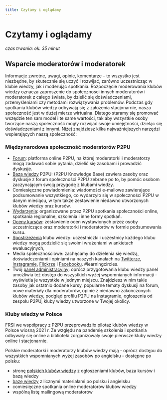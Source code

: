 ```yaml
---
title: Czytamy i oglądamy
---
```

# Czytamy i oglądamy

*czas trwania: ok. 35 minut*

## Wsparcie moderatorów i moderatorek

Informacje zwrotne, uwagi, opinie, komentarze – to wszystko jest niezbędne, by skutecznie się uczyć i rozwijać, zarówno uczestnicząc w klubie wiedzy, jak i moderując spotkania. Rozpoczęcie moderowania klubów wiedzy oznacza zaproszenie do społeczności innych moderatorów i moderatorek z całego świata, by dzielić się doświadczeniami, przemyśleniami czy metodami rozwiązywania problemów. Podczas gdy spotkania klubów wiedzy odbywają się z założenia stacjonarnie, nasza społeczność jest w dużej mierze wirtualna. Dlatego staramy się promować wszędzie ten sam model i te same wartości, tak aby wszystkie osoby tworzące naszą społeczność mogły rozwijać swoje umiejętności, dzieląc się doświadczeniami z innymi. Niżej znajdziesz kilka najważniejszych narzędzi wspierających naszą społeczność:

### Międzynarodowa społeczność moderatorów P2PU
* [Forum](https://community.p2pu.org/): platforma online P2PU, na której moderatorki i moderatorzy mogą zadawać sobie pytania, dzielić się zasobami i prowadzić dyskusje.
* [Baza wiedzy](https://docs.p2pu.org/) P2PU: (P2PU Knowledge Base) zawiera zasoby oraz dyskusje z forum społeczności P2PU zebrane po to, by pomóc osobom zaczynającym swoją przygodę z klubami wiedzy.
* Comiesięczne powiadomienia: wiadomości e-mailowe zawierające podsumowanie wszystkiego, co wydarzyło się w społeczności P2PU w danym miesiącu, w tym także zestawienie niedawno utworzonych klubów wiedzy oraz kursów.
* [Wydarzenia](https://www.p2pu.org/en/events/): organizowane przez P2PU spotkania społeczności online, spotkania regionalne, szkolenia i inne formy spotkań. 
* [Oceny kursów](https://www.p2pu.org/en/courses/): zestawienie ocen wystawionych przez osoby uczestniczące oraz moderatorki i moderatorów w formie podsumowania kursu. 
* [Spostrzeżenia](https://community.p2pu.org/t/learning-circle-insights-are-now-available/3056) klubu wiedzy: uczestniczki i uczestnicy każdego klubu wiedzy mogą podzielić się swoimi wrażeniami w ankietach ewaluacyjnych,
* Media społecznościowe: zachęcamy do dzielenia się wiedzą, doświadczeniami i opiniami na naszych kanałach na [Twitterze](https://twitter.com/P2PU), [Instagramie](https://www.instagram.com/p2puniversity/), [Flickrze](https://www.flickr.com/groups/p2pu/) i [Facebooku](https://www.facebook.com/P2PUniversity). #learningcircles.
* Twój [panel administracyjny](https://www.p2pu.org/en/): oprócz przygotowania klubu wiedzy panel umożliwia też dostęp do wszystkich wyżej wspomnianych informacji  - wyświetla je wszystkie w jednym miejscu. Znajdziesz w nim takie zasoby jak ostatnio dodane kursy, popularne tematy dyskusji na forum, nowe materiały dla moderatorów, opinie z niedawno zakończonych klubów wiedzy, podgląd profilu P2PU na Instagramie, ogłoszenia od zespołu P2PU, kluby wiedzy utworzone w Twojej okolicy.

### Kluby wiedzy w Polsce
FRSI we współpracy z P2PU przeprowadziło pilotaż klubów wiedzy w Polsce wiosną 2021 r. Ze względu na pandemię szkolenia i spotkania odbywały się online a biblioteki zorganizowały swoje pierwsze kluby wiedzy online i stacjonarnie. 
 
Polskie moderatorki i moderatorzy klubów wiedzy mają  - oprócz dostępu do wszystkich wspomnianych wyżej zasobów po angielsku - dostępne po polsku:
* stronę [polskich klubów wiedzy](https://klubywiedzy.p2pu.org/) z ogłoszeniami klubów, baza kursów i bazą wiedzy
* [bazę wiedzy](https://klubywiedzy.p2pu.org/facilitate) z licznymi materiałami po polsku i angielsku 
* comiesięczne spotkania online moderatorów klubów wiedzy
* wspólną listę mailingową moderatorów

